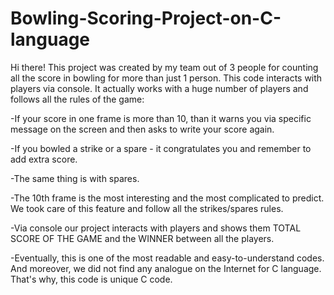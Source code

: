 # Bowling-Scoring-Project-on-C-language
Hi there! This project was created by my team out of 3 people for counting all the score in bowling for more than just 1 person. This code interacts with players via console. It actually works with a huge number of players and follows all the rules of the game:

 -If your score in one frame is more than 10, than it warns you via specific message on the screen and then asks to write your score again.
 
 -If you bowled a strike or a spare - it congratulates you and remember to add extra score.
 
 -The same thing is with spares.	
 
 -The 10th frame is the most interesting and the most complicated to predict. We took care of this feature and follow all the strikes/spares rules. 	
 
 -Via console our project interacts with players and shows them TOTAL SCORE OF THE GAME and the WINNER between all the players.
 
 -Eventually, this is one of the most readable and easy-to-understand codes. And moreover, we did not find any analogue on the Internet for C language. That's why, this code is unique C code.

